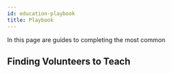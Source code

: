 ```yaml
---
id: education-playbook
title: Playbook
---
```


In this page are guides to completing the most common

## Finding Volunteers to Teach
